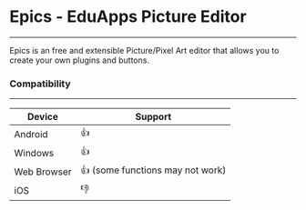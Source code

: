 # Epics - EduApps Picture Editor
---
Epics is an free and extensible Picture/Pixel Art
editor that allows you to create your own plugins
and buttons.

### Compatibility
---
|Device|Support|
|-|-|
|Android|:thumbsup:|
|Windows|:thumbsup:|
|Web Browser|:thumbsup: (some functions may not work)|
|iOS|:thumbsdown:|

